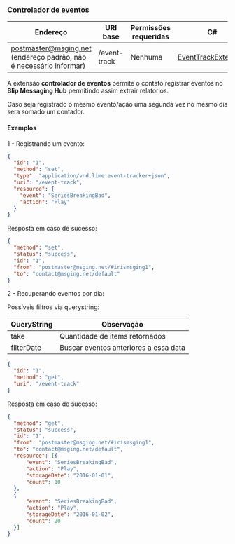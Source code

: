 ### Controlador de eventos
| Endereço              | URI base     | Permissões requeridas   | C#                 |
|-----------------------|--------------|-------------------------|--------------------|
| postmaster@msging.net (endereço padrão, não é necessário informar) | /event-track | Nenhuma | [EventTrackExtension](https://github.com/takenet/messaginghub-client-csharp/blob/master/src/Takenet.MessagingHub.Client/Extensions/EventTrack/EventTrackExtension.cs) |

A extensão **controlador de eventos** permite o contato registrar eventos no **Blip Messaging Hub** permitindo assim extrair relatorios. 

Caso seja registrado o mesmo evento/ação uma segunda vez no mesmo dia sera somado um contador.

#### Exemplos
1 - Registrando um evento:
```json
{  
  "id": "1",
  "method": "set",
  "type": "application/vnd.lime.event-tracker+json",
  "uri": "/event-track",
  "resource": {  
    "event": "SeriesBreakingBad",
    "action": "Play"
  }
}
```
Resposta em caso de sucesso:
```json
{
  "method": "set",
  "status": "success",
  "id": "1",
  "from": "postmaster@msging.net/#irismsging1",
  "to": "contact@msging.net/default"
}
```


2 - Recuperando eventos por dia:

Possíveis filtros via querystring:

| QueryString        | Observação                                |
|--------------------|-------------------------------------------| 
| take               | Quantidade de items retornados            |
| filterDate         | Buscar eventos anteriores a essa data     |
```json
{  
  "id": "1",
  "method": "get",
  "uri": "/event-track"
}
```

Resposta em caso de sucesso:
```json
{
  "method": "get",
  "status": "success",
  "id": "1",
  "from": "postmaster@msging.net/#irismsging1",
  "to": "contact@msging.net/default",
  "resource": [{
      "event": "SeriesBreakingBad",
      "action": "Play",
      "storageDate": "2016-01-01",
      "count": 10
  },
  {
      "event": "SeriesBreakingBad",
      "action": "Play",
      "storageDate": "2016-01-02",
      "count": 20
  }]
}
```
